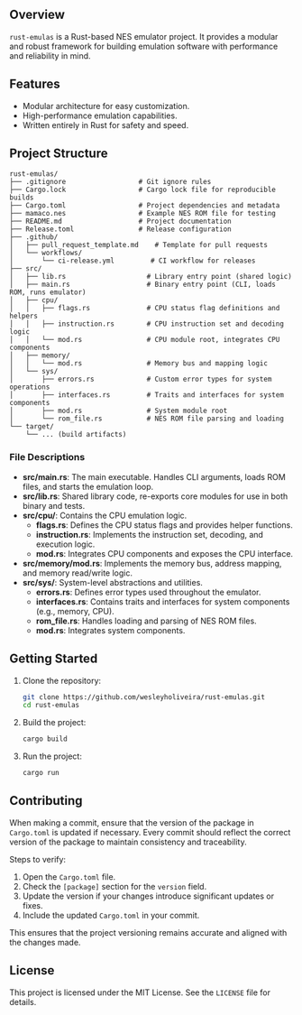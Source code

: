 ## Overview

`rust-emulas` is a Rust-based NES emulator project. It provides a modular and robust framework for building emulation software with performance and reliability in mind.

## Features

- Modular architecture for easy customization.
- High-performance emulation capabilities.
- Written entirely in Rust for safety and speed.

## Project Structure

```
rust-emulas/
├── .gitignore                  # Git ignore rules
├── Cargo.lock                  # Cargo lock file for reproducible builds
├── Cargo.toml                  # Project dependencies and metadata
├── mamaco.nes                  # Example NES ROM file for testing
├── README.md                   # Project documentation
├── Release.toml                # Release configuration
├── .github/
│   ├── pull_request_template.md    # Template for pull requests
│   └── workflows/
│       └── ci-release.yml         # CI workflow for releases
├── src/
│   ├── lib.rs                    # Library entry point (shared logic)
│   ├── main.rs                   # Binary entry point (CLI, loads ROM, runs emulator)
│   ├── cpu/
│   │   ├── flags.rs              # CPU status flag definitions and helpers
│   │   ├── instruction.rs        # CPU instruction set and decoding logic
│   │   └── mod.rs                # CPU module root, integrates CPU components
│   ├── memory/
│   │   └── mod.rs                # Memory bus and mapping logic
│   └── sys/
│       ├── errors.rs             # Custom error types for system operations
│       ├── interfaces.rs         # Traits and interfaces for system components
│       ├── mod.rs                # System module root
│       └── rom_file.rs           # NES ROM file parsing and loading
└── target/
    └── ... (build artifacts)
```

### File Descriptions

- **src/main.rs**: The main executable. Handles CLI arguments, loads ROM files, and starts the emulation loop.
- **src/lib.rs**: Shared library code, re-exports core modules for use in both binary and tests.
- **src/cpu/**: Contains the CPU emulation logic.
  - **flags.rs**: Defines the CPU status flags and provides helper functions.
  - **instruction.rs**: Implements the instruction set, decoding, and execution logic.
  - **mod.rs**: Integrates CPU components and exposes the CPU interface.
- **src/memory/mod.rs**: Implements the memory bus, address mapping, and memory read/write logic.
- **src/sys/**: System-level abstractions and utilities.
  - **errors.rs**: Defines error types used throughout the emulator.
  - **interfaces.rs**: Contains traits and interfaces for system components (e.g., memory, CPU).
  - **rom_file.rs**: Handles loading and parsing of NES ROM files.
  - **mod.rs**: Integrates system components.

## Getting Started

1. Clone the repository:
    ```bash
    git clone https://github.com/wesleyholiveira/rust-emulas.git
    cd rust-emulas
    ```

2. Build the project:
    ```bash
    cargo build
    ```

3. Run the project:
    ```bash
    cargo run
    ```

## Contributing

When making a commit, ensure that the version of the package in `Cargo.toml` is updated if necessary. Every commit should reflect the correct version of the package to maintain consistency and traceability.

Steps to verify:
1. Open the `Cargo.toml` file.
2. Check the `[package]` section for the `version` field.
3. Update the version if your changes introduce significant updates or fixes.
4. Include the updated `Cargo.toml` in your commit.

This ensures that the project versioning remains accurate and aligned with the changes made.

## License

This project is licensed under the MIT License. See the `LICENSE` file for details.
